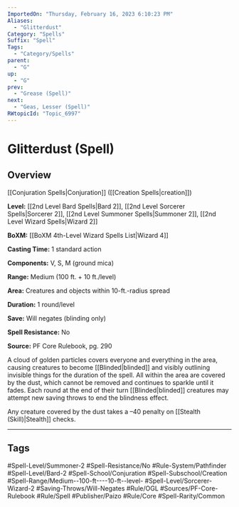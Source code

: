 ```yaml
---
ImportedOn: "Thursday, February 16, 2023 6:10:23 PM"
Aliases:
  - "Glitterdust"
Category: "Spells"
Suffix: "Spell"
Tags:
  - "Category/Spells"
parent:
  - "G"
up:
  - "G"
prev:
  - "Grease (Spell)"
next:
  - "Geas, Lesser (Spell)"
RWtopicId: "Topic_6997"
---
```

# Glitterdust (Spell)
## Overview
[[Conjuration Spells|Conjuration]] ([[Creation Spells|creation]])

**Level:** [[2nd Level Bard Spells|Bard 2]], [[2nd Level Sorcerer Spells|Sorcerer 2]], [[2nd Level Summoner Spells|Summoner 2]], [[2nd Level Wizard Spells|Wizard 2]]

**BoXM:** [[BoXM 4th-Level Wizard Spells List|Wizard 4]]

**Casting Time:** 1 standard action

**Components:** V, S, M (ground mica)

**Range:** Medium (100 ft. + 10 ft./level)

**Area:** Creatures and objects within 10-ft.-radius spread

**Duration:** 1 round/level

**Save:** Will negates (blinding only)

**Spell Resistance:** No

**Source:** PF Core Rulebook, pg. 290

A cloud of golden particles covers everyone and everything in the area, causing creatures to become [[Blinded|blinded]] and visibly outlining invisible things for the duration of the spell. All within the area are covered by the dust, which cannot be removed and continues to sparkle until it fades. Each round at the end of their turn [[Blinded|blinded]] creatures may attempt new saving throws to end the blindness effect.

Any creature covered by the dust takes a –40 penalty on [[Stealth (Skill)|Stealth]] checks.


---
## Tags
#Spell-Level/Summoner-2 #Spell-Resistance/No #Rule-System/Pathfinder #Spell-Level/Bard-2 #Spell-School/Conjuration #Spell-Subschool/Creation #Spell-Range/Medium--100-ft----10-ft--level- #Spell-Level/Sorcerer-Wizard-2 #Saving-Throws/Will-Negates #Rule/OGL #Sources/PF-Core-Rulebook #Rule/Spell #Publisher/Paizo #Rule/Core #Spell-Rarity/Common

